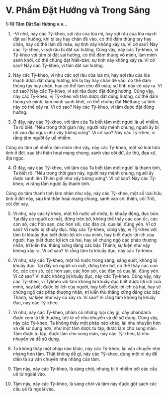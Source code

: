 # V. Phẩm Ðặt Hướng và Trong Sáng

**1-10 Tâm Ðặt Sai Hướng v.v...**

1. -Ví như, này các Tỷ-kheo, sợi râu của lúa mì, hay sợi râu của lúa mạch đặt sai hướng, khi bị tay hay
chân đè vào, có thể đâm thủng tay hay chân, hay có thể làm đổ máu; sự tình này không xảy ra. Vì cớ
sao? Này các Tỷ-kheo, vì sợi râu bị đặt sai hướng. Cũng vậy, này các Tỷ-kheo, vị Tỷ-kheo với tâm bị
đặt sai hướng, có thể đâm thủng vô minh, làm minh sanh khởi, có thể chứng đạt Niết-bàn; sự tình này
không xảy ra. Vì cớ sao? Này các Tỷ-kheo, vì tâm đặt sai hướng.

2. Này các Tỷ-kheo, ví như các sợi râu của lúa mì, hay sợi râu của lúa mạch được đặt đúng hướng, khi bị
tay hay chân đè vào, có thể đâm thủng tay hay chân, hay có thể làm cho đổ máu; sự tình này có xảy ra.
Vì cớ sao? Này các Tỷ-kheo, vì sợi râu được đặt đúng hướng. Cũng vậy, này các Tỷ-kheo, vị Tỷ-kheo
với tâm được đặt đúng hướng, có thể đâm thủng vô minh, làm minh sanh khởi, có thể chứng đạt Niếtbàn; sự tình này có thể xảy ra. Vì cớ sao? Này các Tỷ-kheo, vì tâm được đặt đúng hướng.

3. Ở đây, này các Tỷ-kheo, với tâm của Ta biết tâm một người là uế nhiễm, Ta rõ biết: “Nếu trong thời
gian này, người này mệnh chung, người ấy bị rơi vào địa ngục như vậy tương xứng”. Vì cớ sao? Này
các Tỷ-kheo, vì rằng tâm người ấy uế nhiễm.

Cũng do tâm uế nhiễm làm nhân như vậy, này các Tỷ-kheo, một số loài hữu tình ở đời, sau khi thân hoại
mạng chung, sanh vào cõi dữ, ác thú, đọa xứ, địa ngục.

4. Ở đây, này các Tỷ-kheo, với tâm của Ta biết tâm một người là thanh tịnh, Ta biết rõ: “Nếu trong thời
gian này, người này mệnh chung, người ấy được sanh lên Thiên giới như vậy tương xứng”. Vì cớ sao?
Này các Tỷ-kheo, vì rằng tâm người ấy thanh tịnh.

Cũng do tâm thanh tịnh làm nhân như vậy, này các Tỷ-kheo, một số loài hữu tình ở đời này, sau khi thân
hoại mạng chung, sanh vào cõi thiện, cõi Trời, cõi đời này.

5. Ví như, này các tỷ kheo, một hồ nước uế nhớp, bị khuấy động, đục bùn. Tại đấy có người có mắt,
đứng trên bờ, không thể thấy các con ốc, các con sò, các hòn sạn, các hòn sỏi, các đàn cá, qua lại, đứng
yên. Ví cớ sao? Vì nước bị khuấy đục. Này các Tỷ-kheo, cũng vậy, vị Tỷ-kheo với tâm bị khuấy đục
biết được lợi ích của mình, hay biết được lợi ích của người, hay biết được lợi ích cả hai, hay sẽ chứng
ngộ các pháp thượng nhân, tri kiến thù thắng xứng đáng các bậc Thánh; sự kiện như vậy không xảy ra.
Vì cớ sao? Vì rằng tâm bị khuấy đục, này các Tỷ-kheo.

6. Ví như, này các Tỷ-kheo, một hồ nước trong sáng, sáng suốt, không bị khuấy đục. Tại đấy có người
có mắt, đứng trên bờ, có thể thấy các con ốc, các con sò, các hòn sạn, các hòn sỏi, các đàn cá qua lại,
đứng yên. Vì cớ sao? Vì nước không bị khuấy đục, này các Tỷ-kheo. Cũng vậy, này các Tỷ-kheo, vị Tỷkheo với tâm không bị khuấy đục biết được lợi ích của mình, hay biết được lợi ích của người, hay biết
được lợi ích cả hai, hay sẽ chứng ngộ các pháp thượng nhân, tri kiến thù thắng xứng đáng các bậc
Thánh; sự kiện như vậy có xảy ra. Ví sao? Vì rằng tâm không bị khuấy đục, này các Tỷ-kheo.

7. Ví như, này các Tỷ-kheo, phàm có những loại cây gì, cây phandana được xem là tối thượng, tức là về
nhu nhuyến và dễ sử dụng. Cũng vậy, này các Tỷ-kheo, Ta không thấy một pháp nào khác, lại nhu
nhuyễn hơn và dễ sử dụng hơn, như một tâm được tu tập, được làm cho sung mãn. Tâm được tu tập,
được làm cho sung mãn, này các Tỷ-kheo, là nhu nhuyến và dễ sử dụng.

8. Ta không thấy một pháp nào khác, này các Tỷ-kheo, lại vận chuyển nhẹ nhàng hơn tâm. Thật không
dễ gì, này các Tỷ-kheo, dùng một ví dụ để diễn tả sự vận chuyển nhẹ nhàng của tâm.

9. Tâm này, này các Tỷ-kheo, là sáng chói, nhưng bị ô nhiễm bởi các cấu uế từ ngoài vào.

10. Tâm này, này các Tỷ-kheo, là sáng chói và tâm này được gột sạch các cấu uế từ ngoài vào.

